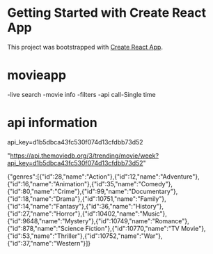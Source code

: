 # Getting Started with Create React App

This project was bootstrapped with [Create React App](https://github.com/facebook/create-react-app).

# movieapp
-live search
-movie info
-filters
-api call-Single time

# api information
api_key=d1b5dbca43fc530f074d13cfdbb73d52

"https://api.themoviedb.org/3/trending/movie/week?api_key=d1b5dbca43fc530f074d13cfdbb73d52"

{"genres":[{"id":28,"name":"Action"},{"id":12,"name":"Adventure"},{"id":16,"name":"Animation"},{"id":35,"name":"Comedy"},{"id":80,"name":"Crime"},{"id":99,"name":"Documentary"},{"id":18,"name":"Drama"},{"id":10751,"name":"Family"},{"id":14,"name":"Fantasy"},{"id":36,"name":"History"},{"id":27,"name":"Horror"},{"id":10402,"name":"Music"},{"id":9648,"name":"Mystery"},{"id":10749,"name":"Romance"},{"id":878,"name":"Science Fiction"},{"id":10770,"name":"TV Movie"},{"id":53,"name":"Thriller"},{"id":10752,"name":"War"},{"id":37,"name":"Western"}]}
